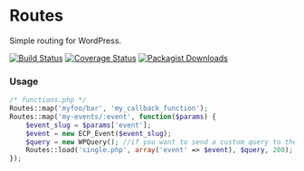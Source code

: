 # Routes
Simple routing for WordPress.

[![Build Status](https://img.shields.io/travis/Upstatement/routes/master.svg?style=flat-square)](https://travis-ci.org/Upstatement/routes)
[![Coverage Status](https://img.shields.io/coveralls/Upstatement/routes.svg?style=flat-square)](https://coveralls.io/r/Upstatement/routes?branch=master)
[![Packagist Downloads](https://img.shields.io/packagist/dt/Upstatement/routes.svg?style=flat-square)]()


### Usage
```php
/* functions.php */
Routes::map('myfoo/bar', 'my_callback_function');
Routes::map('my-events/:event', function($params) {
    $event_slug = $params['event'];
    $event = new ECP_Event($event_slug);
    $query = new WPQuery(); //if you want to send a custom query to the page's main loop
    Routes::load('single.php', array('event' => $event), $query, 200);
});
```
